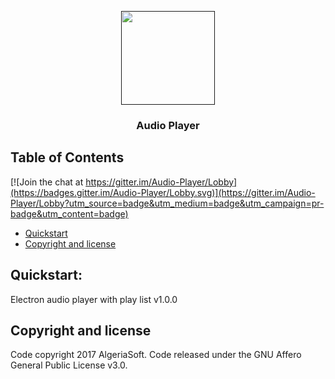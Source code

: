 <p align="center">
  <a href="">
    <img src="assets/multimedia/images/icon.png" width="150">
  </a>

  <h3 align="center">Audio Player</h3>

  
## Table of Contents

[![Join the chat at https://gitter.im/Audio-Player/Lobby](https://badges.gitter.im/Audio-Player/Lobby.svg)](https://gitter.im/Audio-Player/Lobby?utm_source=badge&utm_medium=badge&utm_campaign=pr-badge&utm_content=badge)
- [Quickstart](#Quickstart)
- [Copyright and license](#copyright-and-license)


## Quickstart:
Electron audio player with play list v1.0.0





## Copyright and license
Code copyright 2017 AlgeriaSoft. Code released under the GNU Affero General Public License v3.0.
